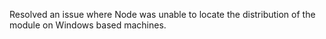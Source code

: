 Resolved an issue where Node was unable to locate the distribution of the module on Windows based machines. 
